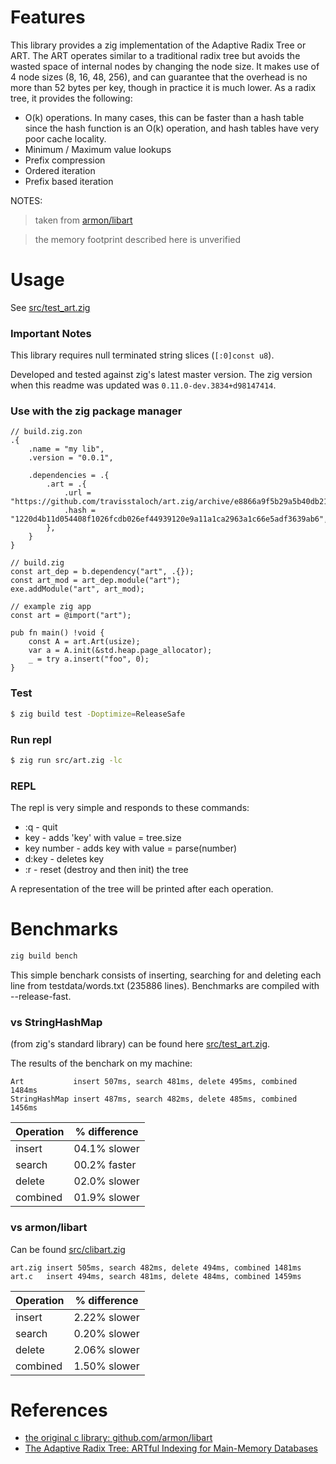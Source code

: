 # Features

This library provides a zig implementation of the Adaptive Radix Tree or ART. The ART operates similar to a traditional radix tree but avoids the wasted space of internal nodes by changing the node size. It makes use of 4 node sizes (8, 16, 48, 256), and can guarantee that the overhead is no more than 52 bytes per key, though in practice it is much lower.
As a radix tree, it provides the following:

  -  O(k) operations. In many cases, this can be faster than a hash table since the hash function is an O(k) operation, and hash tables have very poor cache locality.
  -  Minimum / Maximum value lookups
  -  Prefix compression
  -  Ordered iteration
  -  Prefix based iteration

NOTES: 
> taken from [armon/libart](https://github.com/armon/libart)

> the memory footprint described here is unverified


# Usage 
See [src/test_art.zig](src/test_art.zig)

### **Important Notes**
This library requires null terminated string slices (`[:0]const u8`).

Developed and tested against zig's latest master version. The zig version when this readme was updated was `0.11.0-dev.3834+d98147414`.

### Use with the zig package manager
```zig
// build.zig.zon
.{
    .name = "my lib",
    .version = "0.0.1",

    .dependencies = .{
        .art = .{
            .url = "https://github.com/travisstaloch/art.zig/archive/e8866a9f5b29a5b40db215e2242a8e265ccf300c.tar.gz",
            .hash = "1220d4b11d054408f1026fcdb026ef44939120e9a11a1ca2963a1c66e5adf3639ab6",
        },
    }
}
```

```zig
// build.zig
const art_dep = b.dependency("art", .{});
const art_mod = art_dep.module("art");
exe.addModule("art", art_mod);
```

```zig
// example zig app
const art = @import("art");

pub fn main() !void {
    const A = art.Art(usize);
    var a = A.init(&std.heap.page_allocator);
    _ = try a.insert("foo", 0);
}

```

### Test
```sh
$ zig build test -Doptimize=ReleaseSafe
```

### Run repl
```sh
$ zig run src/art.zig -lc
```

### REPL
The repl is very simple and responds to these commands:
- :q - quit
- key - adds 'key' with value = tree.size
- key number - adds key with value = parse(number)
- d:key - deletes key
- :r - reset (destroy and then init) the tree

A representation of the tree will be printed after each operation.

# Benchmarks
```sh
zig build bench
```

This simple benchark consists of inserting, searching for and deleting each line from testdata/words.txt (235886 lines).  Benchmarks are compiled with --release-fast. 

### vs StringHashMap 
(from zig's standard library) can be found here [src/test_art.zig](src/test_art.zig#L589).

The results of the benchark on my machine:
```
Art           insert 507ms, search 481ms, delete 495ms, combined 1484ms
StringHashMap insert 487ms, search 482ms, delete 485ms, combined 1456ms
```

| Operation| % difference |
| --- | --- | 
|insert|04.1% slower|
|search|00.2% faster|
|delete|02.0% slower|
|combined|01.9% slower|

### vs armon/libart
Can be found [src/clibart.zig](src/clibart.zig#L139)
```
art.zig insert 505ms, search 482ms, delete 494ms, combined 1481ms
art.c   insert 494ms, search 481ms, delete 484ms, combined 1459ms
```
| Operation| % difference |
| --- | --- |
|insert|2.22% slower|
|search|0.20% slower|
|delete|2.06% slower|
|combined|1.50% slower|

# References
- [the original c library: github.com/armon/libart](https://github.com/armon/libart)
- [The Adaptive Radix Tree: ARTful Indexing for Main-Memory Databases](http://www-db.in.tum.de/~leis/papers/ART.pdf)
